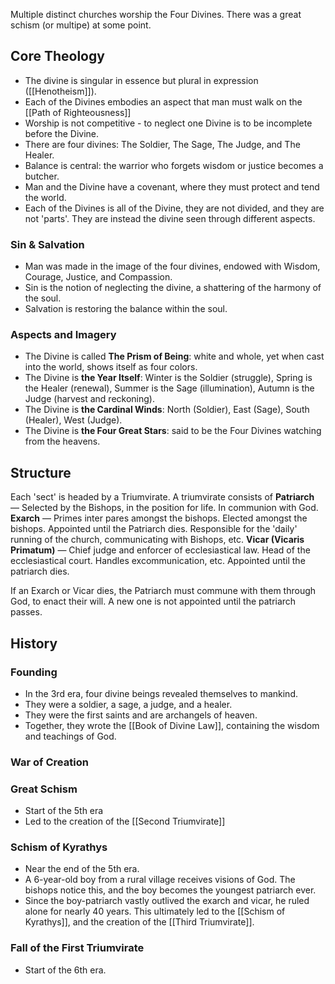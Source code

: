 Multiple distinct churches worship the Four Divines. There was a great schism (or multipe) at some point.
## Core Theology
- The divine is singular in essence but plural in expression ([[Henotheism]]).
- Each of the Divines embodies an aspect that man must walk on the [[Path of Righteousness]]
- Worship is not competitive - to neglect one Divine is to be incomplete before the Divine.
- There are four divines: The Soldier, The Sage, The Judge, and The Healer.
- Balance is central: the warrior who forgets wisdom or justice becomes a butcher.
- Man and the Divine have a covenant, where they must protect and tend the world.
- Each of the Divines is all of the Divine, they are not divided, and they are not 'parts'. They are instead the divine seen through different aspects.
### Sin & Salvation
- Man was made in the image of the four divines, endowed with Wisdom, Courage, Justice, and Compassion.
- Sin is the notion of neglecting the divine, a shattering of the harmony of the soul.
- Salvation is restoring the balance within the soul.
### Aspects and Imagery
- The Divine is called **The Prism of Being**: white and whole, yet when cast into the world, shows itself as four colors.
- The Divine is **the Year Itself**: Winter is the Soldier (struggle), Spring is the Healer (renewal), Summer is the Sage (illumination), Autumn is the Judge (harvest and reckoning).
- The Divine is **the Cardinal Winds**: North (Soldier), East (Sage), South (Healer), West (Judge).
- The Divine is **the Four Great Stars**: said to be the Four Divines watching from the heavens.
## Structure
Each 'sect' is headed by a Triumvirate. A triumvirate consists of
**Patriarch** — Selected by the Bishops, in the position for life. In communion with God.
**Exarch** — Primes inter pares amongst the bishops. Elected amongst the bishops. Appointed until the Patriarch dies. Responsible for the 'daily' running of the church, communicating with Bishops, etc.
**Vicar (Vicaris Primatum)** — Chief judge and enforcer of ecclesiastical law. Head of the ecclesiastical court. Handles excommunication, etc. Appointed until the patriarch dies.

If an Exarch or Vicar dies, the Patriarch must commune with them through God, to enact their will. A new one is not appointed until the patriarch passes.
## History
### Founding
- In the 3rd era, four divine beings revealed themselves to mankind.
- They were a soldier, a sage, a judge, and a healer.
- They were the first saints and are archangels of heaven.
- Together, they wrote the [[Book of Divine Law]], containing the wisdom and teachings of God.
### War of Creation
### Great Schism
- Start of the 5th era
- Led to the creation of the [[Second Triumvirate]]
### Schism of Kyrathys
- Near the end of the 5th era.
- A 6-year-old boy from a rural village receives visions of God. The bishops notice this, and the boy becomes the youngest patriarch ever. 
- Since the boy-patriarch vastly outlived the exarch and vicar, he ruled alone for nearly 40 years. This ultimately led to the [[Schism of Kyrathys]], and the creation of the [[Third Triumvirate]].
### Fall of the First Triumvirate
- Start of the 6th era.